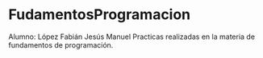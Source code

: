 # FudamentosProgramacion

Alumno: López Fabián Jesús Manuel
Practicas realizadas en la materia de fundamentos de programación.
